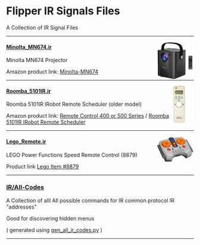 # Flipper IR Signals Files #

A Collection of IR Signal Files

---
<img align="right" src=".Minolta-MN674.png" width=100>

#### [Minolta_MN674.ir](Minolta_MN674.ir) ####

Minolta MN674 Projector

Amazon product link: [Minolta-MN674](https://www.amazon.com/Minolta-MN674/dp/B08WZ3DNL2/)

---
<img align="right" src=".Roomba_5101IR.png" height=100>

#### [Roomba_5101IR.ir](Roomba_5101IR.ir) ####

Roomba 5101IR IRobot Remote Scheduler (older model)

Amazon product link: [Remote Control 400 or 500 Series](https://www.amazon.com/Ship-Roomba-Scheduler-Remote-Control/dp/B01693B816/) / [Roomba 5101IR IRobot Remote Scheduler](https://www.amazon.com/Roomba-5101IR-IRobot-Remote-Scheduler/dp/B000E7DL9Q)


---
<img align="right" src=".Lego-Train-Remote.png" width=100>

#### [Lego_Remote.ir](Lego_Remote.ir) ####

LEGO Power Functions Speed Remote Control (8879)

Product link [Lego Item #8879](https://www.lego.com/en-us/product/lego-power-functions-ir-speed-remote-control-8879)

---

### [IR/All-Codes](All-Codes) ###

A Collection of alll All possible commands for IR common protocol IR "addresses"

Good for discovering hidden menus

( generated using [gen_all_ir_codes.py](../ir_gen_all_codes.py) )

---
